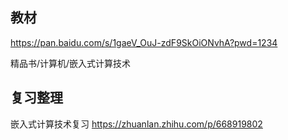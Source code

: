 ## 教材

https://pan.baidu.com/s/1gaeV_OuJ-zdF9SkOiONvhA?pwd=1234

精品书/计算机/嵌入式计算技术

## 复习整理

嵌入式计算技术复习 https://zhuanlan.zhihu.com/p/668919802